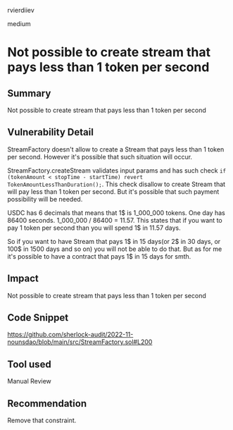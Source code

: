 rvierdiiev

medium

# Not possible to create stream that pays less than 1 token per second

## Summary
Not possible to create stream that pays less than 1 token per second
## Vulnerability Detail
StreamFactory doesn't allow to create a Stream that pays less than 1 token per second. However it's possible that such situation will occur.

StreamFactory.createStream validates input params and has such check `if (tokenAmount < stopTime - startTime) revert TokenAmountLessThanDuration();`. This check disallow to create Stream that will pay less than 1 token per second. But it's possible that such payment possibility will be needed.

USDC has 6 decimals that means that 1$ is 1_000_000 tokens.
One day has 86400 seconds.
1_000_000 / 86400 = 11.57. This states that if you want to pay 1 token per second than you will spend 1$ in 11.57 days.

So if you want to have Stream that pays 1$ in 15 days(or 2$ in 30 days, or 100$ in 1500 days and so on) you will not be able to do that.
But as for me it's possible to have a contract that pays 1$ in 15 days for smth. 
## Impact
Not possible to create stream that pays less than 1 token per second
## Code Snippet
https://github.com/sherlock-audit/2022-11-nounsdao/blob/main/src/StreamFactory.sol#L200
## Tool used

Manual Review

## Recommendation
Remove that constraint.